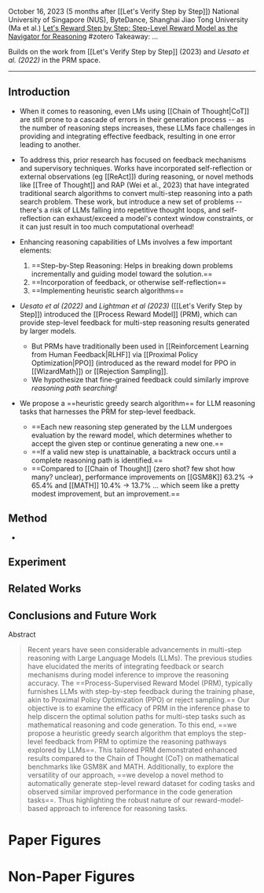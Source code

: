 October 16, 2023 (5 months after [[Let's Verify Step by Step]])
National University of Singapore (NUS), ByteDance, Shanghai Jiao Tong University (Ma et al.)
[Let's Reward Step by Step: Step-Level Reward Model as the Navigator for Reasoning](https://arxiv.org/abs/2310.10080)
#zotero 
Takeaway: ...


Builds on the work from [[Let's Verify Step by Step]] (2023) and *Uesato et al. (2022)* in the PRM space.

----

## Introduction
- When it comes to reasoning, even LMs using [[Chain of Thought|CoT]] are still prone to a cascade of errors in their generation process -- as the number of reasoning steps increases, these LLMs face challenges in providing and integrating effective feedback, resulting in one error leading to another.
- To address this, prior research has focused on feedback mechanisms and supervisory techniques. Works have incorporated self-reflection  or external observations (eg [[ReAct]]) during reasoning, or novel methods like [[Tree of Thought]] and RAP (Wei et al., 2023) that have integrated traditional search algorithms to convert multi-step reasoning into a path search problem. These work, but introduce a new set of problems -- there's a risk of LLMs falling into repetitive thought loops, and self-reflection can exhaust/exceed a model's context window constraints, or it can just result in too much computational overhead!
- Enhancing reasoning capabilities of LMs involves a few important elements:
	1. ==Step-by-Step Reasoning: Helps in breaking down problems incrementally and guiding model toward the solution.==
	2. ==Incorporation of feedback, or otherwise self-reflection==
	3. ==Implementing heuristic search algorithms==

- *Uesato et al (2022)* and *Lightman et al (2023)* ([[Let's Verify Step by Step]]) introduced the [[Process Reward Model]] (PRM), which can provide step-level feedback for multi-step reasoning results generated by larger models.
	- But PRMs have traditionally been used in [[Reinforcement Learning from Human Feedback|RLHF]] via [[Proximal Policy Optimization|PPO]] (introduced as the reward model for PPO in [[WizardMath]]) or [[Rejection Sampling]].
	- We hypothesize that fine-grained feedback could similarly improve *reasoning path searching!*
- We propose a ==heuristic greedy search algorithm== for LLM reasoning tasks that harnesses the PRM for step-level feedback.
	- ==Each new reasoning step generated by the LLM undergoes evaluation by the reward model, which determines whether to accept the given step or continue generating a new one.==
	- ==If a valid new step is unattainable, a backtrack occurs until a complete reasoning path is identified.==
	- ==Compared to [[Chain of Thought]] (zero shot? few shot how many? unclear), performance improvements on [[GSM8K]] 63.2% -> 65.4% and [[MATH]] 10.4% -> 13.7% ... which seem like a pretty modest improvement, but an improvement.==

## Method
- 


## Experiment


## Related Works


## Conclusions and Future Work


Abstract
> Recent years have seen considerable advancements in multi-step reasoning with Large Language Models (LLMs). The previous studies have elucidated the merits of integrating feedback or search mechanisms during model inference to improve the reasoning accuracy. The ==Process-Supervised Reward Model (PRM), typically furnishes LLMs with step-by-step feedback during the training phase, akin to Proximal Policy Optimization (PPO) or reject sampling.== Our objective is to examine the efficacy of PRM in the inference phase to help discern the optimal solution paths for multi-step tasks such as mathematical reasoning and code generation. To this end, ==we propose a heuristic greedy search algorithm that employs the step-level feedback from PRM to optimize the reasoning pathways explored by LLMs==. This tailored PRM demonstrated enhanced results compared to the Chain of Thought (CoT) on mathematical benchmarks like GSM8K and MATH. Additionally, to explore the versatility of our approach, ==we develop a novel method to automatically generate step-level reward dataset for coding tasks and observed similar improved performance in the code generation tasks==. Thus highlighting the robust nature of our reward-model-based approach to inference for reasoning tasks.



# Paper Figures


# Non-Paper Figures